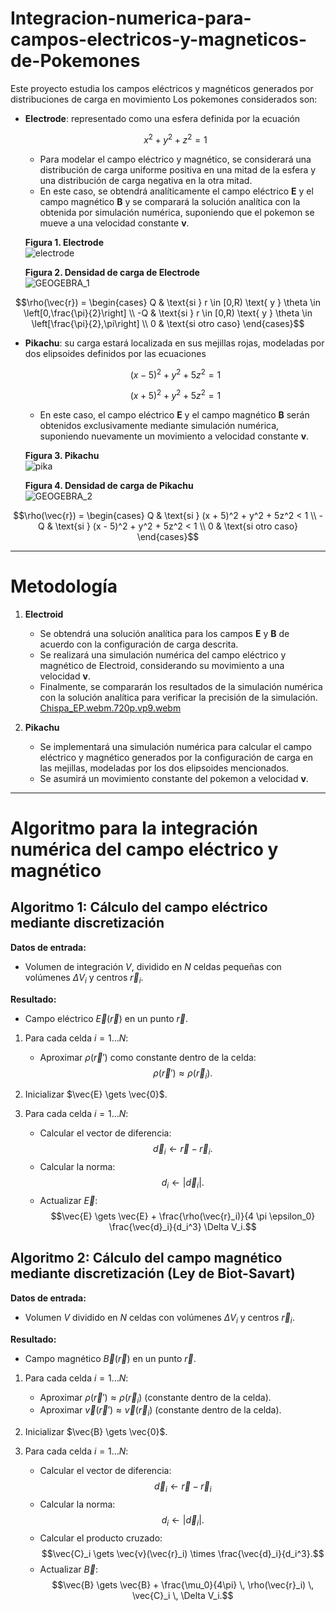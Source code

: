 # Integracion-numerica-para-campos-electricos-y-magneticos-de-Pokemones
Este proyecto estudia los campos eléctricos y magnéticos generados por distribuciones de carga en movimiento
Los pokemones considerados son:

- **Electrode**: representado como una esfera definida por la ecuación  
  
  $$x^2 + y^2 + z^2 = 1$$
  - Para modelar el campo eléctrico y magnético, se considerará una distribución de carga uniforme positiva en una mitad de la esfera y una distribución de carga negativa en la otra mitad.
  - En este caso, se obtendrá analíticamente el campo eléctrico $\mathbf{E}$ y el campo magnético $\mathbf{B}$ y se comparará la solución analítica con la obtenida por simulación numérica, suponiendo que el pokemon se mueve a una velocidad constante $\mathbf{v}$.

  
  **Figura 1. Electrode**  
![electrode](https://github.com/user-attachments/assets/ed4239af-b81b-45a3-bd4c-6f82cf0f10a3)

  **Figura 2. Densidad de carga de Electrode**  
![GEOGEBRA_1](https://github.com/user-attachments/assets/7b595226-ead1-430d-b151-1f39f44a86ff)

$$\rho(\vec{r}) = 
  \begin{cases}
  Q & \text{si } r \in [0,R) \text{ y } \theta \in \left[0,\frac{\pi}{2}\right] \\
  -Q & \text{si } r \in [0,R) \text{ y } \theta \in \left[\frac{\pi}{2},\pi\right] \\
  0 & \text{si otro caso}
  \end{cases}$$
  

- **Pikachu**: su carga estará localizada en sus mejillas rojas, modeladas por dos elipsoides definidos por las ecuaciones  
  
  $$(x - 5)^2 + y^2 + 5z^2 = 1$$  
  
  $$(x + 5)^2 + y^2 + 5z^2 = 1$$  
  - En este caso, el campo eléctrico $\mathbf{E}$ y el campo magnético $\mathbf{B}$ serán obtenidos exclusivamente mediante simulación numérica, suponiendo nuevamente un movimiento a velocidad constante $\mathbf{v}$.

  **Figura 3. Pikachu**  
![pika](https://github.com/user-attachments/assets/1fa839db-6b22-46ea-ba32-8f180b7c5a34)

  **Figura 4. Densidad de carga de Pikachu**  
![GEOGEBRA_2](https://github.com/user-attachments/assets/db76d504-27de-4bfd-891f-2ba3170986a0)


  
$$\rho(\vec{r}) = 
  \begin{cases}
  Q & \text{si } (x + 5)^2 + y^2 + 5z^2 < 1 \\
  -Q & \text{si } (x - 5)^2 + y^2 + 5z^2 < 1 \\
  0 & \text{si otro caso}
  \end{cases}$$

---

# Metodología

1. **Electroid**  
   - Se obtendrá una solución analítica para los campos $\mathbf{E}$ y $\mathbf{B}$ de acuerdo con la configuración de carga descrita.  
   - Se realizará una simulación numérica del campo eléctrico y magnético de Electroid, considerando su movimiento a una velocidad $\mathbf{v}$.  
   - Finalmente, se compararán los resultados de la simulación numérica con la solución analítica para verificar la precisión de la simulación.
[Chispa_EP.webm.720p.vp9.webm](https://github.com/user-attachments/assets/0e1203fc-6d65-48a9-b959-46b5cb602344)

2. **Pikachu**  
   - Se implementará una simulación numérica para calcular el campo eléctrico y magnético generados por la configuración de carga en las mejillas, modeladas por los dos elipsoides mencionados.  
   - Se asumirá un movimiento constante del pokemon a velocidad $\mathbf{v}$.


---

# Algoritmo para la integración numérica del campo eléctrico y magnético

## Algoritmo 1: Cálculo del campo eléctrico mediante discretización

**Datos de entrada:**  
- Volumen de integración $V$, dividido en $N$ celdas pequeñas con volúmenes $\Delta V_i$ y centros $\vec{r}_i$.

**Resultado:**  
- Campo eléctrico $\vec{E}(\vec{r})$ en un punto $\vec{r}$.

1. Para cada celda $i = 1 \dots N$:
   - Aproximar $\rho(\vec{r}')$ como constante dentro de la celda:  
$$\rho(\vec{r}') \approx \rho(\vec{r}_i).$$

2. Inicializar $\vec{E} \gets \vec{0}$.

3. Para cada celda $i = 1 \dots N$:
   - Calcular el vector de diferencia:  
$$\vec{d}_i \gets \vec{r} - \vec{r}_i. $$
   - Calcular la norma:  
$$d_i \gets |\vec{d}_i|.$$
   - Actualizar $\vec{E}$:  
$$\vec{E} \gets \vec{E} + \frac{\rho(\vec{r}_i)}{4 \pi \epsilon_0} \frac{\vec{d}_i}{d_i^3} \Delta V_i.$$




## Algoritmo 2: Cálculo del campo magnético mediante discretización (Ley de Biot-Savart)

**Datos de entrada:**  
- Volumen $V$ dividido en $N$ celdas con volúmenes $\Delta V_i$ y centros $\vec{r}_i$.

**Resultado:**  
- Campo magnético $\vec{B}(\vec{r})$ en un punto $\vec{r}$.


1. Para cada celda $i = 1 \dots N$:
   - Aproximar $\rho(\vec{r}') \approx \rho(\vec{r}_i)$ (constante dentro de la celda).
   - Aproximar $\vec{v}(\vec{r}') \approx \vec{v}(\vec{r}_i)$ (constante dentro de la celda).

2. Inicializar $\vec{B} \gets \vec{0}$.

3. Para cada celda $i = 1 \dots N$:
   - Calcular el vector de diferencia:  
$$\vec{d}_i \gets \vec{r} - \vec{r}_i$$
   - Calcular la norma:  
$$d_i \gets |\vec{d}_i|.$$
   - Calcular el producto cruzado:  
$$\vec{C}_i \gets \vec{v}(\vec{r}_i) \times \frac{\vec{d}_i}{d_i^3}.$$
   - Actualizar $\vec{B}$:  
$$\vec{B} \gets \vec{B} + \frac{\mu_0}{4\pi} \, \rho(\vec{r}_i) \, \vec{C}_i \, \Delta V_i.$$
